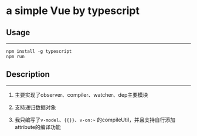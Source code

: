 # a simple Vue by typescript

## Usage

---

```shell
npm install -g typescript
npm run
```

## Description

---
1. 主要实现了observer、compiler、watcher、dep主要模块

2. 支持递归数据对象

3. 我只编写了`v-model`、`{{}}`、`v-on:~` 的compileUtil，并且支持自行添加attribute的编译功能